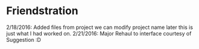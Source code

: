 # Friendstration

2/18/2016: Added files from project we can modify project name later this is just what I had worked on.
2/21/2016: Major Rehaul to interface courtesy of Suggestion :D 
